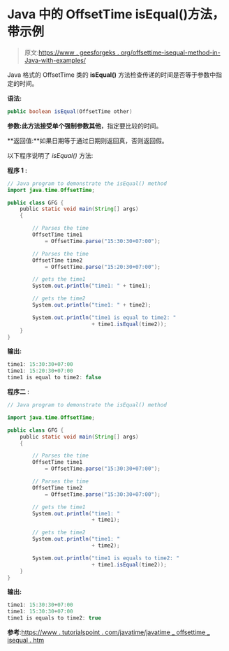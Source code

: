 # Java 中的 OffsetTime isEqual()方法，带示例

> 原文:[https://www . geesforgeks . org/offsettime-isequal-method-in-Java-with-examples/](https://www.geeksforgeeks.org/offsettime-isequal-method-in-java-with-examples/)

Java 格式的 OffsetTime 类的 **isEqual()** 方法检查传递的时间是否等于参数中指定的时间。

**语法:**

```java
public boolean isEqual(OffsetTime other)

```

**参数:**此方法接受单个强制参数**其他**，指定要比较的时间。

**返回值:**如果日期等于通过日期则返回真，否则返回假。

以下程序说明了 *isEqual()* 方法:

**程序 1 :**

```java
// Java program to demonstrate the isEqual() method
import java.time.OffsetTime;

public class GFG {
    public static void main(String[] args)
    {

        // Parses the time
        OffsetTime time1
            = OffsetTime.parse("15:30:30+07:00");

        // Parses the time
        OffsetTime time2
            = OffsetTime.parse("15:20:30+07:00");

        // gets the time1
        System.out.println("time1: " + time1);

        // gets the time2
        System.out.println("time1: " + time2);

        System.out.println("time1 is equal to time2: "
                           + time1.isEqual(time2));
    }
}
```

**输出:**

```java
time1: 15:30:30+07:00
time1: 15:20:30+07:00
time1 is equal to time2: false

```

**程序二** :

```java
// Java program to demonstrate the isEqual() method

import java.time.OffsetTime;

public class GFG {
    public static void main(String[] args)
    {

        // Parses the time
        OffsetTime time1
            = OffsetTime.parse("15:30:30+07:00");

        // Parses the time
        OffsetTime time2
            = OffsetTime.parse("15:30:30+07:00");

        // gets the time1
        System.out.println("time1: "
                           + time1);

        // gets the time2
        System.out.println("time1: "
                           + time2);

        System.out.println("time1 is equals to time2: "
                           + time1.isEqual(time2));
    }
}
```

**输出:**

```java
time1: 15:30:30+07:00
time1: 15:30:30+07:00
time1 is equals to time2: true

```

**参考**:[https://www . tutorialspoint . com/javatime/javatime _ offsettime _ isequal . htm](https://www.tutorialspoint.com/javatime/javatime_offsettime_isequal.htm)